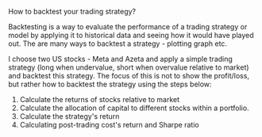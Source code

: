 How to backtest your trading strategy?

Backtesting is a way to evaluate the performance of a trading strategy or model by applying it to historical data and seeing how it would have played out. The are many ways to backtest a strategy - plotting graph etc.

I choose two US stocks - Meta and Azeta and apply a simple trading strategy (long when undervalue, short when overvalue relative to market) and backtest this strategy. The focus of this is not to show the profit/loss, but rather how to backtest the strategy using the steps below:

1) Calculate the returns of stocks relative to market
2) Calculate the allocation of capital to different stocks within a portfolio.
3) Calculate the strategy's return
4) Calculating post-trading cost's return and Sharpe ratio
